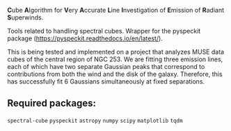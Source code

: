 **C**ube **A**lgorithm for **V**ery **A**ccurate **L**ine **I**nvestigation of **E**mission of **R**adiant **S**uperwinds.

Tools related to handling spectral cubes. Wrapper for the pyspeckit package (https://pyspeckit.readthedocs.io/en/latest/).

This is being tested and implemented on a project that analyzes MUSE data cubes of the central region of NGC 253. We are fitting three emission lines, each of which have two separate Gaussian peaks that correspond to contributions from both the wind and the disk of the galaxy. Therefore, this has successfully fit 6 Gaussians simultaneously at fixed separations.

## Required packages:

  `spectral-cube`
  `pyspeckit`
  `astropy`
  `numpy`
  `scipy`
  `matplotlib`
  `tqdm`
  

